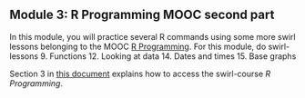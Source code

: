 Module 3: R Programming MOOC second part
---

In this module, you will practice several R commands using some more swirl lessons belonging to the MOOC [R Programming](www.coursera.org/learn/r-programming). For this module, do swirl-lessons 
9. Functions
12. Looking at data
14. Dates and times
15. Base graphs

Section 3 in [this document](https://github.com/ClaudiaBrauer/A-very-short-introduction-to-R/blob/master/documents/Doing%20A%20(very)%20short%20introduction%20to%20R%20in%20swirl.pdf) explains how to access the swirl-course *R Programming*.
